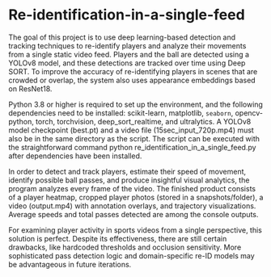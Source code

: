 # Re-identification-in-a-single-feed
The goal of this project is to use deep learning-based detection and tracking techniques to re-identify players and analyze their movements from a single static video feed. Players and the ball are detected using a YOLOv8 model, and these detections are tracked over time using Deep SORT. To improve the accuracy of re-identifying players in scenes that are crowded or overlap, the system also uses appearance embeddings based on ResNet18.

Python 3.8 or higher is required to set up the environment, and the following dependencies need to be installed: scikit-learn, matplotlib, `seaborn`, opencv-python, torch, torchvision, deep_sort_realtime, and ultralytics. A YOLOv8 model checkpoint (best.pt) and a video file (15sec_input_720p.mp4) must also be in the same directory as the script. The script can be executed with the straightforward command python re_identification_in_a_single_feed.py after dependencies have been installed.

In order to detect and track players, estimate their speed of movement, identify possible ball passes, and produce insightful visual analytics, the program analyzes every frame of the video. The finished product consists of a player heatmap, cropped player photos (stored in a snapshots/folder), a video (output.mp4) with annotation overlays, and trajectory visualizations. Average speeds and total passes detected are among the console outputs.

For examining player activity in sports videos from a single perspective, this solution is perfect. Despite its effectiveness, there are still certain drawbacks, like hardcoded thresholds and occlusion sensitivity. More sophisticated pass detection logic and domain-specific re-ID models may be advantageous in future iterations.
